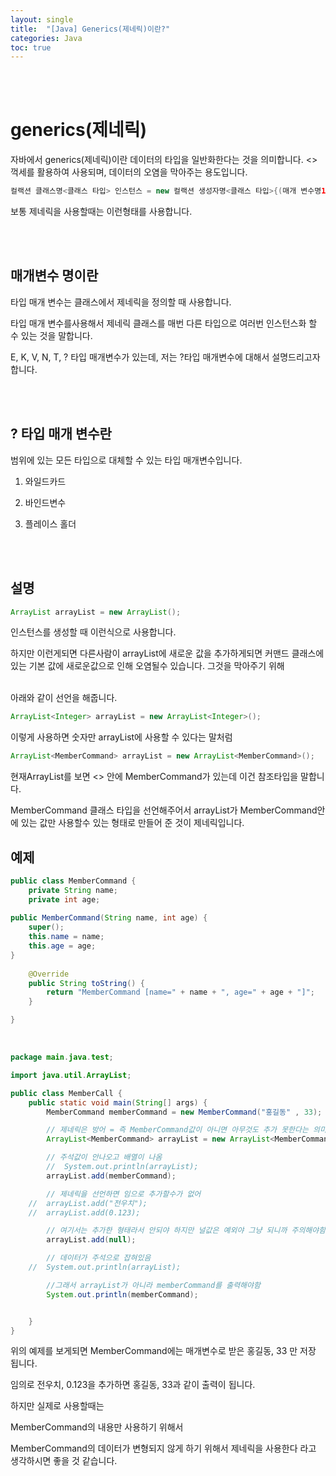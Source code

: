 ```yaml
---
layout: single
title:  "[Java] Generics(제네릭)이란?"
categories: Java
toc: true
---
```

<br/><br/>

# generics(제네릭) #
자바에서 generics(제네릭)이란 데이터의 타입을 일반화한다는 것을 의미합니다.
<> 꺽세를 활용하여 사용되며, 데이터의 오염을 막아주는 용도입니다. 
<br/>

```java
컬랙션 클래스명<클래스 타입> 인스턴스 = new 컬랙션 생성자명<클래스 타입>{(매개 변수명1~매개변수명N)}
```

보통 제네릭을 사용할때는 이런형태를 사용합니다.

<br/><br/>

## 매개변수 명이란 ##

타입 매개 변수는 클래스에서 제네릭을 정의할 때 사용합니다.

타입 매개 변수를사용해서 제네릭 클래스를 매번 다른 타입으로 여러번 인스턴스화 할 수 있는 것을 말합니다.

E, K, V, N, T, ? 타입 매개변수가 있는데, 저는 ?타입 매개변수에 대해서 설명드리고자 합니다.

<br/><br/>

## ? 타입 매개 변수란 ##

범위에 있는 모든 타입으로 대체할 수 있는 타입 매개변수입니다.

1. 와일드카드

2. 바인드변수 

3. 플레이스 홀더

<br/><br/>

## 설명 ##

```java
ArrayList arrayList = new ArrayList(); 
```

인스턴스를 생성할 때 이런식으로 사용합니다.

하지만 이런게되면 다른사람이 arrayList에 새로운 값을 추가하게되면 커맨드 클래스에 있는 기본 값에 새로운값으로 인해 오염될수 있습니다. 그것을 막아주기 위해
<br/><br/>

아래와 같이 선언을 해줍니다.
```java
ArrayList<Integer> arrayList = new ArrayList<Integer>();
```
이렇게 사용하면 숫자만 arrayList에 사용할 수 있다는 말처럼
<br/>

```java
ArrayList<MemberCommand> arrayList = new ArrayList<MemberCommand>();
```
현재ArrayList를 보면 <> 안에 MemberCommand가 있는데 이건 참조타입을 말합니다. 

MemberCommand 클래스 타입을 선언해주어서 arrayList가 MemberCommand안에 있는 값만 사용할수 있는 형태로 만들어 준 것이 제네릭입니다.



## 예제 ##

```java
public class MemberCommand {
	private String name;
	private int age;
	
public MemberCommand(String name, int age) {
	super();
	this.name = name;
	this.age = age;
}
	
	@Override
	public String toString() {
		return "MemberCommand [name=" + name + ", age=" + age + "]";
	}

}
```

<br/>

```java
package main.java.test;

import java.util.ArrayList;

public class MemberCall {
	public static void main(String[] args) {
		MemberCommand memberCommand = new MemberCommand("홍길동" , 33);

		// 제네릭은 방어 = 즉 MemberCommand값이 아니면 아무것도 추가 못한다는 의미
		ArrayList<MemberCommand> arrayList = new ArrayList<MemberCommand>();

		// 주석값이 안나오고 배열이 나옴
		//	System.out.println(arrayList);
		arrayList.add(memberCommand);

		// 제네릭을 선언하면 임으로 추가할수가 없어
	//	arrayList.add("전우치"); 
	//	arrayList.add(0.123); 

		// 여기서는 추가한 형태라서 안되야 하지만 널값은 예외야 그냥 되니까 주의해야함
		arrayList.add(null); 

		// 데이터가 주석으로 잡혀있음 
	//	System.out.println(arrayList);

		//그래서 arrayList가 아니라 memberCommand를 출력해야함
		System.out.println(memberCommand);


	}
}
```

위의 예제를 보게되면 MemberCommand에는 매개변수로 받은 홍길동, 33 만 저장 됩니다.

임의로 전우치, 0.123을 추가하면 홍길동, 33과 같이 출력이 됩니다.

하지만 실제로 사용할때는 

MemberCommand의 내용만 사용하기 위해서 

MemberCommand의 데이터가 변형되지 않게 하기 위해서 제네릭을 사용한다 라고 생각하시면 좋을 것 같습니다.